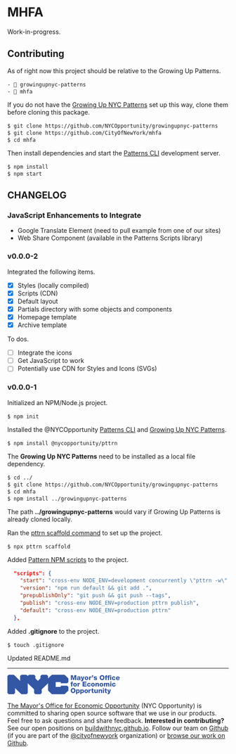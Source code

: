 # MHFA

Work-in-progress.

## Contributing

As of right now this project should be relative to the Growing Up Patterns.

```
- 📁 growingupnyc-patterns
- 📁 mhfa
```

If you do not have the [Growing Up NYC Patterns](https://github.com/NYCOpportunity/growingupnyc-patterns) set up this way, clone them before cloning this package.

```shell
$ git clone https://github.com/NYCOpportunity/growingupnyc-patterns
$ git clone https://github.com/CityOfNewYork/mhfa
$ cd mhfa
```

Then install dependencies and start the [Patterns CLI](https://github.com/CityOfNewYork/patterns-cli) development server.

```shell
$ npm install
$ npm start
```

## CHANGELOG

### JavaScript Enhancements to Integrate

* Google Translate Element (need to pull example from one of our sites)
* Web Share Component (available in the Patterns Scripts library)

### v0.0.0-2

Integrated the following items.

* [x] Styles (locally compiled)
* [x] Scripts (CDN)
* [x] Default layout
* [x] Partials directory with some objects and components
* [x] Homepage template
* [x] Archive template

To dos.

* [ ] Integrate the icons
* [ ] Get JavaScript to work
* [ ] Potentially use CDN for Styles and Icons (SVGs)

### v0.0.0-1

Initialized an NPM/Node.js project.

```
$ npm init
```

Installed the @NYCOpportunity [Patterns CLI](https://github.com/CityOfNewYork/patterns-cli) and [Growing Up NYC Patterns](https://github.com/NYCOpportunity/growingupnyc-patterns).

```shell
$ npm install @nycopportunity/pttrn
```

The **Growing Up NYC Patterns** need to be installed as a local file dependency.

```
$ cd ../
$ git clone https://github.com/NYCOpportunity/growingupnyc-patterns
$ cd mhfa
$ npm install ../growingupnyc-patterns
```

The path **../growingupnyc-patterns** would vary if Growing Up Patterns is already cloned locally.

Ran the [pttrn scaffold command](https://github.com/CityOfNewYork/patterns-cli/#scaffold) to set up the project.

```shell
$ npx pttrn scaffold
```

Added [Pattern NPM scripts](https://github.com/CityOfNewYork/patterns-cli/#npm-scripts) to the project.

```json
  "scripts": {
    "start": "cross-env NODE_ENV=development concurrently \"pttrn -w\" \"pttrn serve -w\" -p \"none\"",
    "version": "npm run default && git add .",
    "prepublishOnly": "git push && git push --tags",
    "publish": "cross-env NODE_ENV=production pttrn publish",
    "default": "cross-env NODE_ENV=production pttrn"
  },
```

Added **.gitignore** to the project.

```shell
$ touch .gitignore
```

Updated README.md

---

![The Mayor's Office for Economic Opportunity](NYCMOEO_SecondaryBlue256px.png)

[The Mayor's Office for Economic Opportunity](http://nyc.gov/opportunity) (NYC Opportunity) is committed to sharing open source software that we use in our products. Feel free to ask questions and share feedback. **Interested in contributing?** See our open positions on [buildwithnyc.github.io](http://buildwithnyc.github.io/). Follow our team on [Github](https://github.com/orgs/CityOfNewYork/teams/nycopportunity) (if you are part of the [@cityofnewyork](https://github.com/CityOfNewYork/) organization) or [browse our work on Github](https://github.com/search?q=nycopportunity).